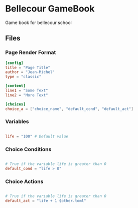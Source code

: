 # Bellecour GameBook

Game book for bellecour school

## Files

### Page Render Format

```toml
[config]
title = "Page Title"
author = "Jean-Michel"
type = "classic"

[content]
line1 = "Some Text"
line2 = "More Text"

[choices]
choice_a = ["choice_name", "default_cond", "default_act"]

```

### Variables

```toml

life = "100" # Default value

```

### Choice Conditions

```toml

# True if the variable life is greater than 0
default_cond = "life > 0"

```

### Choice Actions

```toml

# True if the variable life is greater than 0
default_act = "life + 1 $other.toml"

```
